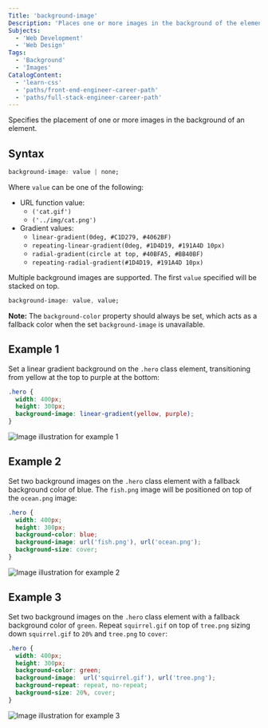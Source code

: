 ```yaml
---
Title: 'background-image'
Description: 'Places one or more images in the background of the element.'
Subjects:
  - 'Web Development'
  - 'Web Design'
Tags:
  - 'Background'
  - 'Images'
CatalogContent:
  - 'learn-css'
  - 'paths/front-end-engineer-career-path'
  - 'paths/full-stack-engineer-career-path'
---
```


Specifies the placement of one or more images in the background of an element.

## Syntax

```css
background-image: value | none;
```

Where `value` can be one of the following:

- URL function value:
  - `('cat.gif')`
  - `('../img/cat.png')`
- Gradient values:
  - `linear-gradient(0deg, #C1D279, #4062BF)`
  - `repeating-linear-gradient(0deg, #1D4D19, #191A4D 10px)`
  - `radial-gradient(circle at top, #40BFA5, #BB40BF)`
  - `repeating-radial-gradient(#1D4D19, #191A4D 10px)`

Multiple background images are supported. The first `value` specified will be stacked on top.

```css
background-image: value, value;
```

**Note:** The `background-color` property should always be set, which acts as a fallback color when the set `background-image` is unavailable.

## Example 1

Set a linear gradient background on the `.hero` class element, transitioning from yellow at the top to purple at the bottom:

```css
.hero {
  width: 400px;
  height: 300px;
  background-image: linear-gradient(yellow, purple);
}
```

![Image illustration for example 1](https://raw.githubusercontent.com/Codecademy/docs/main/media/background-image-example-1.png)

## Example 2

Set two background images on the `.hero` class element with a fallback background color of blue. The `fish.png` image will be positioned on top of the `ocean.png` image:

```css
.hero {
  width: 400px;
  height: 300px;
  background-color: blue;
  background-image: url('fish.png'), url('ocean.png');
  background-size: cover;
}
```

![Image illustration for example 2](https://raw.githubusercontent.com/Codecademy/docs/main/media/background-image-example-2.png)

## Example 3

Set two background images on the `.hero` class element with a fallback background color of `green`. Repeat `squirrel.gif` on top of `tree.png` sizing down `squirrel.gif` to `20%` and `tree.png` to `cover`:

```css
.hero {
  width: 400px;
  height: 300px;
  background-color: green;
  background-image:  url('squirrel.gif'), url('tree.png');
  background-repeat: repeat, no-repeat;
  background-size: 20%, cover;
}
```

![Image illustration for example 3](https://raw.githubusercontent.com/Codecademy/docs/main/media/background-image-example-3.gif)
